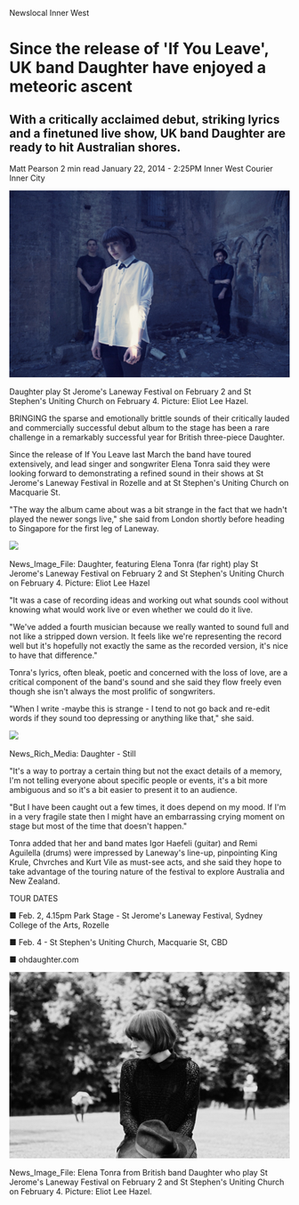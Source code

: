Newslocal	Inner West

# Since the release of 'If You Leave', UK band Daughter have enjoyed a meteoric ascent
## With a critically acclaimed debut, striking lyrics and a finetuned live show, UK band Daughter are ready to hit Australian shores.

Matt Pearson 2 min read	January 22, 2014 - 2:25PM Inner West Courier Inner City


<img src="/Images/Eliot Lee Hazel/daughter_5214_eliot_lee_hazel_small.jpg">

Daughter play St Jerome's Laneway Festival on February 2 and St Stephen's Uniting Church on February 4. Picture: Eliot Lee Hazel.

BRINGING the sparse and emotionally brittle sounds of their critically lauded and commercially successful debut album to the stage has been a rare challenge in a remarkably successful year for British three-piece Daughter.

Since the release of If You Leave last March the band have toured extensively, and lead singer and songwriter Elena Tonra said they were looking forward to demonstrating a refined sound in their shows at St Jerome's Laneway Festival in Rozelle and at St Stephen's Uniting Church on Macquarie St.

"The way the album came about was a bit strange in the fact that we hadn't played the newer songs live," she said from London shortly before heading to Singapore for the first leg of Laneway.

<img src="/Images/Eliot Lee Hazel/daughter_albumphoto1-1.jpeg">

News_Image_File: Daughter, featuring Elena Tonra (far right) play St Jerome's Laneway Festival on February 2 and St Stephen's Uniting Church on February 4. Picture: Eliot Lee Hazel

"It was a case of recording ideas and working out what sounds cool without knowing what would work live or even whether we could do it live.

"We've added a fourth musician because we really wanted to sound full and not like a stripped down version. It feels like we're representing the record well but it's hopefully not exactly the same as the recorded version, it's nice to have that difference."

Tonra's lyrics, often bleak, poetic and concerned with the loss of love, are a critical component of the band's sound and she said they flow freely even though she isn't always the most prolific of songwriters.

"When I write -maybe this is strange - I tend to not go back and re-edit words if they sound too depressing or anything like that," she said.

[<img src="https://i.ytimg.com/vi/uUWrcFpmI5U/sddefault.jpg">](https://www.youtube.com/watch?v=uUWrcFpmI5U)

News_Rich_Media: Daughter - Still

"It's a way to portray a certain thing but not the exact details of a memory, I'm not telling everyone about specific people or events, it's a bit more ambiguous and so it's a bit easier to present it to an audience.

"But I have been caught out a few times, it does depend on my mood. If I'm in a very fragile state then I might have an embarrassing crying moment on stage but most of the time that doesn't happen."

Tonra added that her and band mates Igor Haefeli (guitar) and Remi Aguilella (drums) were impressed by Laneway's line-up, pinpointing King Krule, Chvrches and Kurt Vile as must-see acts, and she said they hope to take advantage of the touring nature of the festival to explore Australia and New Zealand.

TOUR DATES

■ Feb. 2, 4.15pm Park Stage - St Jerome's Laneway Festival, Sydney College of the Arts, Rozelle

■ Feb. 4 - St Stephen's Uniting Church, Macquarie St, CBD

■ ohdaughter.com

<img src="/Images/Eliot Lee Hazel/MG_6156.jpg">

News_Image_File: Elena Tonra from British band Daughter who play St Jerome's Laneway Festival on February 2 and St Stephen's Uniting Church on February 4. Picture: Eliot Lee Hazel.
